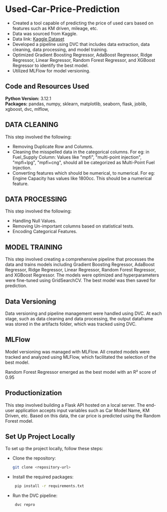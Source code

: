 # Used-Car-Price-Prediction
* Created a tool capable of predicting the price of used cars based on features such as KM driven, mileage, etc.
* Data was sourced from Kaggle.
* Data link: [Kaggle Dataset](https://www.kaggle.com/datasets/sukritchatterjee/used-cars-dataset-cardekho)
* Developed a pipeline using DVC that includes data extraction, data cleaning, data processing, and model training.
* Optimized Gradient Boosting Regressor, AdaBoost Regressor, Ridge Regressor, Linear Regressor, Random Forest Regressor, and XGBoost Regressor to identify the best model.
* Utilized MLFlow for model versioning.


## Code and Resources Used 
**Python Version:** 3.12.1  
**Packages:** pandas, numpy, sklearn, matplotlib, seaborn, flask, joblib, xgboost, dvc, mlflow, 

## DATA CLEANING
This step involved the following: 
* Removing Duplicate Row and Columns.
* Cleaning the misspelled data in the categorical columns. For eg: in Fuel_Supply Column: Values like "mpfi", "multi-point injection", "mpfi+lpg", "mpfi+cng", should all be categorized as Multi-Point Fuel Injection.
* Converting features which should be numerical, to numerical. For eg: Engine Capacity has values like 1800cc. This should be a numerical feature.

        
## DATA PROCESSING
This step involved the following: 
* Handling Null Values.
* Removing Un-important columns based on statistical tests.
* Encoding Categorical Features.

## MODEL TRAINING
This step involved creating a comprehensive pipeline that processes the data and trains models including Gradient Boosting Regressor, AdaBoost Regressor, Ridge Regressor, Linear Regressor, Random Forest Regressor, and XGBoost Regressor. The models were optimized and hyperparameters were fine-tuned using GridSearchCV. The best model was then saved for prediction.

## Data Versioning
Data versioning and pipeline management were handled using DVC. At each stage, such as data cleaning and data processing, the output dataframe was stored in the artifacts folder, which was tracked using DVC.

## MLFlow
Model versioning was managed with MLFlow. All created models were tracked and analyzed using MLFlow, which facilitated the selection of the best model.

Random Forest Regressor emerged as the best model with an R² score of 0.95


## Productionization

This step involved building a Flask API hosted on a local server. The end-user application accepts input variables such as Car Model Name, KM Driven, etc. Based on this data, the car price is predicted using the Random Forest model.

## Set Up Project Locally

To set up the project locally, follow these steps:

* Clone the repository:
   ```bash
   git clone <repository-url>

* Install the required packages:
  ```bash
   pip install -r requirements.txt

* Run the DVC pipeline:
  ```bash
   dvc repro